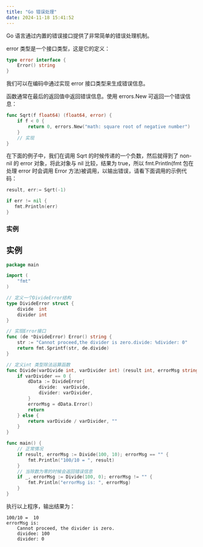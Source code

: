 ```yaml
---
title: "Go 错误处理"
date: 2024-11-18 15:41:52
---
```


Go 语言通过内置的错误接口提供了非常简单的错误处理机制。

error 类型是一个接口类型，这是它的定义：

``` go
type error interface {
    Error() string
}
```

我们可以在编码中通过实现 error 接口类型来生成错误信息。

函数通常在最后的返回值中返回错误信息。使用 errors.New 可返回一个错误信息：

``` go
func Sqrt(f float64) (float64, error) {
    if f < 0 {
        return 0, errors.New("math: square root of negative number")
    }
    // 实现
}
```

在下面的例子中，我们在调用 Sqrt 的时候传递的一个负数，然后就得到了 non-nil 的 error 对象，将此对象与 nil 比较，结果为 true，所以 fmt.Println(fmt 包在处理 error 时会调用 Error 方法)被调用，以输出错误，请看下面调用的示例代码：

``` go
result, err:= Sqrt(-1)

if err != nil {
   fmt.Println(err)
}
```

### **实例**

## 实例

``` go
package main

import (
    "fmt"
)

// 定义一个DivideError结构
type DivideError struct {
    divide  int
    divider int
}

// 实现Error接口
func (de *DivideError) Error() string {
    str := "Cannot proceed,the divider is zero.divide: %divider: 0"
    return fmt.Sprintf(str, de.divide)
}

// 定义int 类型除法运算函数
func Divide(varDivide int, varDivider int) (result int, errorMsg string) {
    if varDivider == 0 {
        dData := DivideError{
            divide:  varDivide,
            divider: varDivider,
        }
        errorMsg = dData.Error()
        return
    } else {
        return varDivide / varDivider, ""
    }
}

func main() {
    // 正常情况
    if result, errorMsg := Divide(100, 10); errorMsg == "" {
        fmt.Println("100/10 = ", result)
    }
    // 当除数为零的时候会返回错误信息
    if _, errorMsg := Divide(100, 0); errorMsg != "" {
        fmt.Println("errorMsg is: ", errorMsg)
    }
}
```

执行以上程序，输出结果为：

    100/10 =  10
    errorMsg is:  
        Cannot proceed, the divider is zero.
        dividee: 100
        divider: 0
